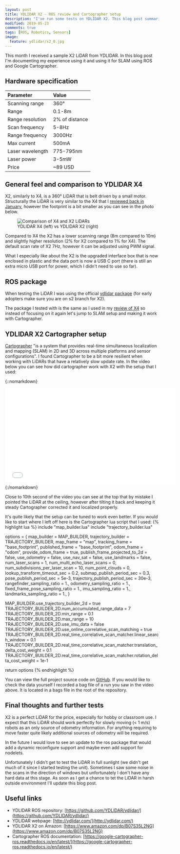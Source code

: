```yaml
---
layout: post
title: YDLIDAR X2 - ROS review and Cartographer setup
description: "I've run some tests on YDLIDAR X2. This blog post summarizes the experience and shows the LiDAR working with Google Cartographer."
modified: 2019-05-23
comments: true
tags: [ROS, Robotics, Sensors]
image:
  feature: ydlidar/x2_0.jpg
---
```


This month I received a sample X2 LiDAR from YDLIDAR. In this blog post I'm documenting my experience using it and using it for SLAM using ROS and Google Cartographer.

<!-- more -->

## Hardware specification

|Parameter       |  Value     |
|:---------|:---------|
|Scanning range | 360° |
|Range | 0.1-8m |
|Range resolution | 2% of distance |
|Scan frequency | 5-8Hz|
|Range frequency | 3000Hz |
|Max current | 500mA |
|Laser wavelength | 775-795nm|
|Laser power | 3-5mW|
|Price | ~89 USD |

## General feel and comparison to YDLIDAR X4

X2, similarly to X4, is a 360° LiDAR that is belt driven by a small motor. Structurally the LiDAR is very similar to the X4 that I [reviewed back in January](https://msadowski.github.io/ydlidar-x4-review/), however the footprint is a bit smaller as you can see in the photo below.

<figure class="center">
	<img src="{{site.url}}/images/ydlidar/x2_1.jpg" alt="Comparison of X4 and X2 LiDARs">
	<figcaption>YDLIDAR X4 (left) vs YDLIDAR X2 (right)</figcaption>
</figure>

Compared to X4 the X2 has a lower scanning range (8m compared to 10m) and slightly higher resolution (2% for X2 compared to 1% for X4). The default scan rate of X2 7Hz, however it can be adjusted using PWM signal.

What I especially like about the X2 is the upgraded interface box that is now enclosed in plastic and the data port is now a USB C port (there is still an extra micro USB port for power, which I didn't need to use so far).

## ROS package

When testing the LiDAR I was using the official [ydlidar package](https://github.com/YDLIDAR/ydlidar/tree/s2) (for early adopters make sure you are on s2 branch for X2).

The package I tested with is the same as I used in my [review of X4](https://msadowski.github.io/ydlidar-x4-review/) so instead of focusing on it again let's jump to SLAM setup and making it work with Cartographer.

## YDLIDAR X2 Cartographer setup

[Cartographer](https://google-cartographer.readthedocs.io/en/latest/) "is a system that provides real-time simultaneous localization and mapping (SLAM) in 2D and 3D across multiple platforms and sensor configurations". I found Cartographer to be a bit more resilient when working with LiDARs that have a relatively slow update rate. In the video below you can see how did cartographer work with X2 with the setup that I used:

{::nomarkdown}
<iframe width="560" height="315" src="//www.youtube.com/embed/pa7j01aq9po" frameborder="0" allowfullscreen></iframe>
{:/nomarkdown}

Close to 10th second of the video you can see at the top that by mistake I pointed the LiDAR at the ceiling, however after tilting it back and keeping it steady Cartographer corrected it and localized properly.

It's quite likely that the setup can be tuned to work even better. If you would like to start where I left off here is the Cartographer lua script that I used:
{% highlight lua %}
include "map_builder.lua"
include "trajectory_builder.lua"

options = {
  map_builder = MAP_BUILDER,
  trajectory_builder = TRAJECTORY_BUILDER,
  map_frame = "map",
  tracking_frame = "base_footprint",
  published_frame = "base_footprint",
  odom_frame = "odom",
  provide_odom_frame = true,
  publish_frame_projected_to_2d = false,
  use_odometry = false,
  use_nav_sat = false,
  use_landmarks = false,
  num_laser_scans = 1,
  num_multi_echo_laser_scans = 0,
  num_subdivisions_per_laser_scan = 10,
  num_point_clouds = 0,
  lookup_transform_timeout_sec = 0.2,
  submap_publish_period_sec = 0.3,
  pose_publish_period_sec = 5e-3,
  trajectory_publish_period_sec = 30e-3,
  rangefinder_sampling_ratio = 1.,
  odometry_sampling_ratio = 1.,
  fixed_frame_pose_sampling_ratio = 1.,
  imu_sampling_ratio = 1.,
  landmarks_sampling_ratio = 1.,
}

MAP_BUILDER.use_trajectory_builder_2d = true
TRAJECTORY_BUILDER_2D.num_accumulated_range_data = 7
TRAJECTORY_BUILDER_2D.min_range = 0.1
TRAJECTORY_BUILDER_2D.max_range = 10
TRAJECTORY_BUILDER_2D.use_imu_data = false
TRAJECTORY_BUILDER_2D.use_online_correlative_scan_matching = true
TRAJECTORY_BUILDER_2D.real_time_correlative_scan_matcher.linear_search_window = 0.1
TRAJECTORY_BUILDER_2D.real_time_correlative_scan_matcher.translation_delta_cost_weight = 0.1
TRAJECTORY_BUILDER_2D.real_time_correlative_scan_matcher.rotation_delta_cost_weight = 1e-1

return options
{% endhighlight %}

You can view the full project source code on [GitHub](https://github.com/msadowski/x2_cartographer). If you would like to check the data yourself I recorded a bag file of a run you saw in the video above. It is located in a bags file in the root of the repository.

## Final thoughts and further tests

X2 is a perfect LiDAR for the price, especially for hobby or classroom use. I expect that this LiDAR should work perfectly for slowly moving (< 1 m/s) robots as an only source of odometry information. For anything requiring to move faster quite likely additional sources of odometry will be required.

In the future I would love to see an update to the ros package that would add a dynamic reconfigure support and maybe even add support for nodelets.

Unfortunately I didn't get to test the LiDAR in full sunlight (we didn't get much of it since I started testing the unit). Sometimes I saw some noise in the scans in the direction of windows but unfortunately I don't have any hard data at this stage. As soon as I get a chance to tet the LiDAR in harsh outside environment I'll update this blog post.

## Useful links

* YDLIDAR ROS repository: [https://github.com/YDLIDAR/ydlidar/](https://github.com/YDLIDAR/ydlidar/)
* YDLIDAR webpage: [http://ydlidar.com/](http://ydlidar.com/)
* YDLIDAR X2 on Amazon: [https://www.amazon.com/dp/B07S35L2NG](https://www.amazon.com/dp/B07S35L2NG)
* Cartographer ROS documentation: [https://google-cartographer-ros.readthedocs.io/en/latest/](https://google-cartographer-ros.readthedocs.io/en/latest/)
